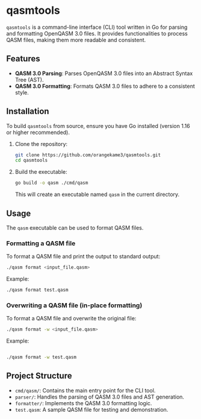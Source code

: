 # qasmtools

`qasmtools` is a command-line interface (CLI) tool written in Go for parsing and formatting OpenQASM 3.0 files. It provides functionalities to process QASM files, making them more readable and consistent.

## Features

* **QASM 3.0 Parsing**: Parses OpenQASM 3.0 files into an Abstract Syntax Tree (AST).
* **QASM 3.0 Formatting**: Formats QASM 3.0 files to adhere to a consistent style.

## Installation

To build `qasmtools` from source, ensure you have Go installed (version 1.16 or higher recommended).

1. Clone the repository:

    ```bash
    git clone https://github.com/orangekame3/qasmtools.git
    cd qasmtools
    ```

2. Build the executable:

    ```bash
    go build -o qasm ./cmd/qasm
    ```

    This will create an executable named `qasm` in the current directory.

## Usage

The `qasm` executable can be used to format QASM files.

### Formatting a QASM file

To format a QASM file and print the output to standard output:

```bash
./qasm format <input_file.qasm>
```

Example:

```bash
./qasm format test.qasm
```

### Overwriting a QASM file (in-place formatting)

To format a QASM file and overwrite the original file:

```bash
./qasm format -w <input_file.qasm>
```

Example:

```bash

./qasm format -w test.qasm
```

## Project Structure

* `cmd/qasm/`: Contains the main entry point for the CLI tool.
* `parser/`: Handles the parsing of QASM 3.0 files and AST generation.
* `formatter/`: Implements the QASM 3.0 formatting logic.
* `test.qasm`: A sample QASM file for testing and demonstration.
